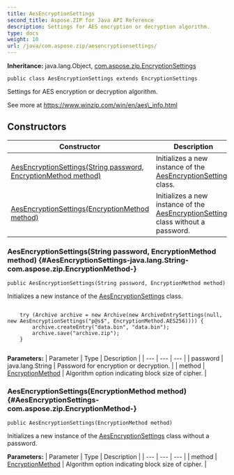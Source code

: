 ```yaml
---
title: AesEncryptionSettings
second_title: Aspose.ZIP for Java API Reference
description: Settings for AES encryption or decryption algorithm.
type: docs
weight: 10
url: /java/com.aspose.zip/aesencryptionsettings/
---
```


**Inheritance:**
java.lang.Object, [com.aspose.zip.EncryptionSettings](../../com.aspose.zip/encryptionsettings)
```
public class AesEncryptionSettings extends EncryptionSettings
```

Settings for AES encryption or decryption algorithm.

See more at https://www.winzip.com/win/en/aes\_info.html
## Constructors

| Constructor | Description |
| --- | --- |
| [AesEncryptionSettings(String password, EncryptionMethod method)](#AesEncryptionSettings-java.lang.String-com.aspose.zip.EncryptionMethod-) | Initializes a new instance of the [AesEncryptionSettings](../../com.aspose.zip/aesencryptionsettings) class. |
| [AesEncryptionSettings(EncryptionMethod method)](#AesEncryptionSettings-com.aspose.zip.EncryptionMethod-) | Initializes a new instance of the [AesEncryptionSettings](../../com.aspose.zip/aesencryptionsettings) class without a password. |
### AesEncryptionSettings(String password, EncryptionMethod method) {#AesEncryptionSettings-java.lang.String-com.aspose.zip.EncryptionMethod-}
```
public AesEncryptionSettings(String password, EncryptionMethod method)
```


Initializes a new instance of the [AesEncryptionSettings](../../com.aspose.zip/aesencryptionsettings) class.

```

    try (Archive archive = new Archive(new ArchiveEntrySettings(null, new AesEncryptionSettings("p@s$", EncryptionMethod.AES256)))) {
        archive.createEntry("data.bin", "data.bin");
        archive.save("archive.zip");
    }
 
```

**Parameters:**
| Parameter | Type | Description |
| --- | --- | --- |
| password | java.lang.String | Password for encryption or decryption. |
| method | [EncryptionMethod](../../com.aspose.zip/encryptionmethod) | Algorithm option indicating block size of cipher. |

### AesEncryptionSettings(EncryptionMethod method) {#AesEncryptionSettings-com.aspose.zip.EncryptionMethod-}
```
public AesEncryptionSettings(EncryptionMethod method)
```


Initializes a new instance of the [AesEncryptionSettings](../../com.aspose.zip/aesencryptionsettings) class without a password.

**Parameters:**
| Parameter | Type | Description |
| --- | --- | --- |
| method | [EncryptionMethod](../../com.aspose.zip/encryptionmethod) | Algorithm option indicating block size of cipher. |

